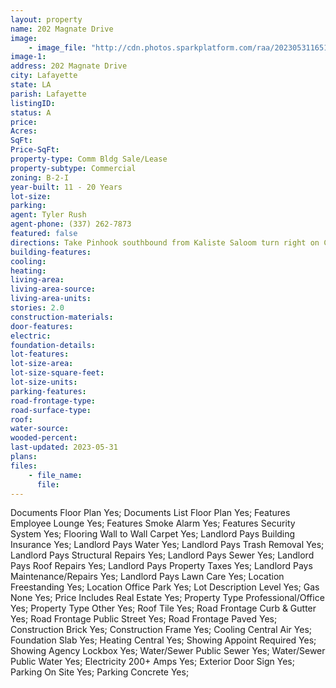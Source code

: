 ```yaml
---
layout: property
name: 202 Magnate Drive 
image:
    - image_file: "http://cdn.photos.sparkplatform.com/raa/20230531165103661102000000.jpg"
image-1:
address: 202 Magnate Drive
city: Lafayette
state: LA
parish: Lafayette
listingID: 
status: A
price: 
Acres: 
SqFt: 
Price-SqFt: 
property-type: Comm Bldg Sale/Lease
property-subtype: Commercial
zoning: B-2-I
year-built: 11 - 20 Years
lot-size: 
parking: 
agent: Tyler Rush
agent-phone: (337) 262-7873
featured: false
directions: Take Pinhook southbound from Kaliste Saloom turn right on Corporate Boulevard then right on Magnate Drive. White two story building on your right
building-features: 
cooling: 
heating: 
living-area: 
living-area-source: 
living-area-units: 
stories: 2.0
construction-materials: 
door-features: 
electric: 
foundation-details: 
lot-features: 
lot-size-area: 
lot-size-square-feet: 
lot-size-units: 
parking-features: 
road-frontage-type: 
road-surface-type: 
roof: 
water-source: 
wooded-percent: 
last-updated: 2023-05-31
plans: 
files:
    - file_name:
      file:
---
```

Documents	Floor Plan	Yes;
Documents List	Floor Plan	Yes;
Features	Employee Lounge	Yes;
Features	Smoke Alarm	Yes;
Features	Security System	Yes;
Flooring	Wall to Wall Carpet	Yes;
Landlord Pays	Building Insurance	Yes;
Landlord Pays	Water	Yes;
Landlord Pays	Trash Removal	Yes;
Landlord Pays	Structural Repairs	Yes;
Landlord Pays	Sewer	Yes;
Landlord Pays	Roof Repairs	Yes;
Landlord Pays	Property Taxes	Yes;
Landlord Pays	Maintenance/Repairs	Yes;
Landlord Pays	Lawn Care	Yes;
Location	Freestanding	Yes;
Location	Office Park	Yes;
Lot Description	Level	Yes;
Gas	None	Yes;
Price Includes	Real Estate	Yes;
Property Type	Professional/Office	Yes;
Property Type	Other	Yes;
Roof	Tile	Yes;
Road Frontage	Curb & Gutter	Yes;
Road Frontage	Public Street	Yes;
Road Frontage	Paved	Yes;
Construction	Brick	Yes;
Construction	Frame	Yes;
Cooling	Central Air	Yes;
Foundation	Slab	Yes;
Heating	Central	Yes;
Showing	Appoint Required	Yes;
Showing	Agency Lockbox	Yes;
Water/Sewer	Public Sewer	Yes;
Water/Sewer	Public Water	Yes;
Electricity	200+ Amps	Yes;
Exterior	Door Sign	Yes;
Parking	On Site	Yes;
Parking	Concrete	Yes;

